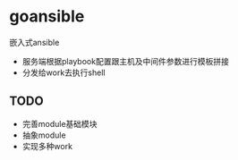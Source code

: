 # goansible
嵌入式ansible
- 服务端根据playbook配置跟主机及中间件参数进行模板拼接
- 分发给work去执行shell

## TODO
- 完善module基础模块
- 抽象module
- 实现多种work